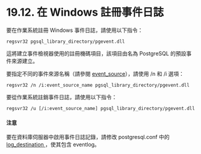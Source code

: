 # 19.12. 在 Windows 註冊事件日誌

要在作業系統註冊 Windows 事件日誌，請使用以下指令：

```
regsvr32 pgsql_library_directory/pgevent.dll
```

這將建立事件檢視器使用的註冊機碼項目，該項目由名為 PostgreSQL 的預設事件來源建立。

要指定不同的事件來源名稱（請參閱 [event\_source](../server-configuration/error-reporting-and-logging.md#event\_source-string)），請使用 /n 和 /i 選項：

```
regsvr32 /n /i:event_source_name pgsql_library_directory/pgevent.dll
```

要從作業系統註銷事件日誌，請使用以下指令：

```
regsvr32 /u [/i:event_source_name] pgsql_library_directory/pgevent.dll
```

#### 注意

要在資料庫伺服器中啟用事件日誌記錄，請修改 postgresql.conf 中的 [log\_destination ](../server-configuration/error-reporting-and-logging.md#log\_destination-string)，使其包含 eventlog。
